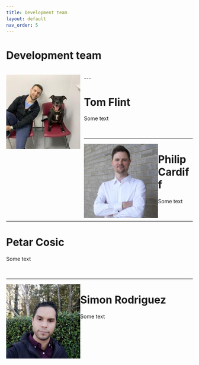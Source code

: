 ```yaml
---
title: Development team
layout: default
nav_order: 5
---
```


# Development team

<br>
---

<img align="left" width="200" style="padding-right:10px" src="images/tom.jpeg"/>

# Tom Flint

Some text

<br>




---

<img align="left" width="200" padding="10" src="images/philip.jpeg"/>

# Philip Cardiff

Some text

<br>

---

<img align="left" width="200" padding="10" src=""/>

# Petar Cosic

Some text

<br>


---

<img align="left" width="200" padding="10" src="images/simon.jpeg"/>

# Simon Rodriguez

Some text

<br>